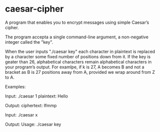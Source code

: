 # caesar-cipher
A program that enables you to encrypt messages using simple Caesar’s cipher. 



The program accepta a single command-line argument, a non-negative integer called the "key".

When the user inputs "./caesar key" each character in plaintext is replaced by a character some fixed number of positions down from it. If the key is geater than 26, alphabetical characters remain alphabetical characters in your program’s output. For examlpe, if k is 27, A becomes B and not a bracket as B is 27 positions away from A, provided we wrap around from Z to A.

Examples:

Input: ./caesar 1
plaintext:  Hello

Output: ciphertext: Ifmmp

Input: ./caesar x

Output: Usage: ./caesar key
